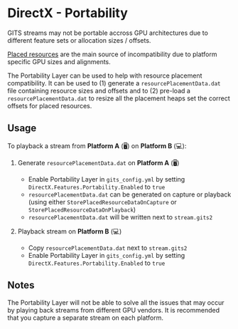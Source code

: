 # DirectX - Portability

GITS streams may not be portable accross GPU architectures due to different feature sets or allocation sizes / offsets.

[Placed resources](https://learn.microsoft.com/en-us/windows/win32/direct3d12/uploading-resources#placed-resources) are the main source of incompatibility due to platform specific GPU sizes and alignments.

The Portability Layer can be used to help with resource placement compatibility. It can be used to (1) generate a `resourcePlacementData.dat` file containing resource sizes and offsets and to (2) pre-load a `resourcePlacementData.dat` to resize all the placement heaps set the correct offsets for placed resources.

## Usage

To playback a stream from **Platform A** (🖥️) on **Platform B** (💻):

1. Generate `resourcePlacementData.dat` on **Platform A** (🖥️)

   - Enable Portability Layer in `gits_config.yml` by setting `DirectX.Features.Portability.Enabled` to `true`
   - `resourcePlacementData.dat` can be generated on capture or playback (using either `StorePlacedResourceDataOnCapture` or `StorePlacedResourceDataOnPlayback`)
   - `resourcePlacementData.dat` will be written next to `stream.gits2`

2. Playback stream on **Platform B** (💻)

   - Copy `resourcePlacementData.dat` next to `stream.gits2`
   - Enable Portability Layer in `gits_config.yml` by setting `DirectX.Features.Portability.Enabled` to `true`

## Notes

The Portability Layer will not be able to solve all the issues that may occur by playing back streams from different GPU vendors. It is recommended that you capture a separate stream on each platform.
